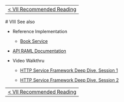 <table>
  <tr>
    <td><a href="reading">&lt; VII Recommended Reading</a></td>
  </tr>
</table>
# VIII See also

* Reference Implementation

  * [Book Service][3]

* [API RAML Documentation](https://github.com/Covisint/api-doc/tree/master/raml)

* Video Walkthru

  * [HTTP Service Framework Deep Dive, Session 1][1]

  * [HTTP Service Framework Deep Dive, Session 2][2]


[1]: https://covisint.webex.com/covisint/lsr.php?RCID=eab6ec7bfb80e36adcdfe96a77a494c3
[2]: https://covisint.webex.com/covisint/lsr.php?RCID=e85f363120b76aa96c4e97ac5de4445a
[3]: http://git.covisintrnd.com/eng-core/book-service/tree/origin/v2

<table>
  <tr>
    <td><a href="reading">&lt; VII Recommended Reading</a></td>
  </tr>
</table>